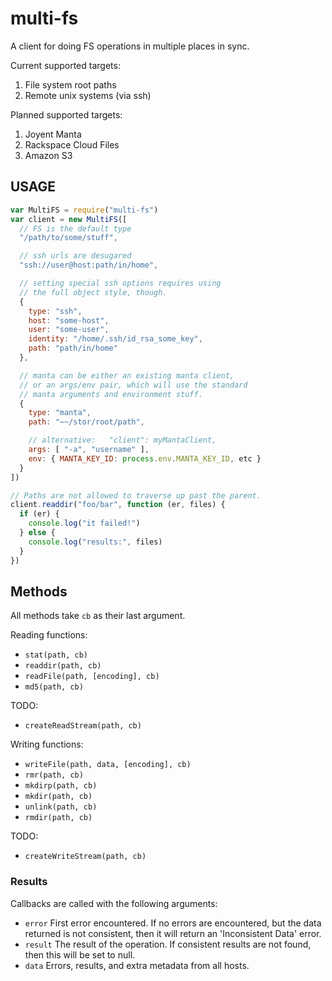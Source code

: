# multi-fs

A client for doing FS operations in multiple places in sync.

Current supported targets:

1. File system root paths
2. Remote unix systems (via ssh)

Planned supported targets:

1. Joyent Manta
2. Rackspace Cloud Files
3. Amazon S3

## USAGE

```javascript
var MultiFS = require("multi-fs")
var client = new MultiFS([
  // FS is the default type
  "/path/to/some/stuff",

  // ssh urls are desugared
  "ssh://user@host:path/in/home",

  // setting special ssh options requires using
  // the full object style, though.
  {
    type: "ssh",
    host: "some-host",
    user: "some-user",
    identity: "/home/.ssh/id_rsa_some_key",
    path: "path/in/home"
  },

  // manta can be either an existing manta client,
  // or an args/env pair, which will use the standard
  // manta arguments and environment stuff.
  {
    type: "manta",
    path: "~~/stor/root/path",

    // alternative:   "client": myMantaClient,
    args: [ "-a", "username" ],
    env: { MANTA_KEY_ID: process.env.MANTA_KEY_ID, etc }
  }
])

// Paths are not allowed to traverse up past the parent.
client.readdir("foo/bar", function (er, files) {
  if (er) {
    console.log("it failed!")
  } else {
    console.log("results:", files)
  }
})
```

## Methods

All methods take `cb` as their last argument.

Reading functions:

* `stat(path, cb)`
* `readdir(path, cb)`
* `readFile(path, [encoding], cb)`
* `md5(path, cb)`

TODO:

* `createReadStream(path, cb)`

Writing functions:

* `writeFile(path, data, [encoding], cb)`
* `rmr(path, cb)`
* `mkdirp(path, cb)`
* `mkdir(path, cb)`
* `unlink(path, cb)`
* `rmdir(path, cb)`

TODO:

* `createWriteStream(path, cb)`

### Results

Callbacks are called with the following arguments:

* `error` First error encountered.  If no errors are encountered, but
  the data returned is not consistent, then it will return an
  'Inconsistent Data' error.
* `result`  The result of the operation.  If consistent results are
  not found, then this will be set to null.
* `data`  Errors, results, and extra metadata from all hosts.

